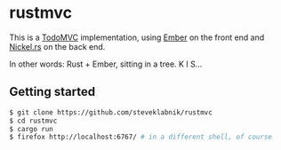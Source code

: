 # rustmvc

This is a [TodoMVC](http://todomvc.com/) implementation, using
[Ember](http://emberjs.com/) on the front end and
[Nickel.rs](http://nickel.rs/) on the back end.

In other words: Rust + Ember, sitting in a tree. K I S...

## Getting started

```bash
$ git clone https://github.com/steveklabnik/rustmvc
$ cd rustmvc
$ cargo run
$ firefox http://localhost:6767/ # in a different shell, of course
```
